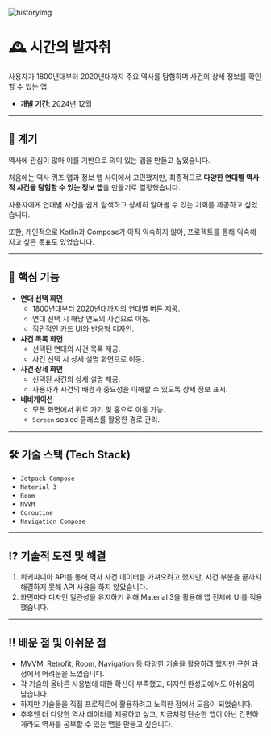![historyImg](https://github.com/user-attachments/assets/a5c0893c-ea0c-41a2-a2f5-e217bbd8021a)



# 🕰️ 시간의 발자취

사용자가 1800년대부터 2020년대까지 주요 역사를 탐험하며 사건의 상세 정보를 확인할 수 있는 앱.

- **개발 기간**: 2024년 12월

---

## 📝 계기

역사에 관심이 많아 이를 기반으로 의미 있는 앱을 만들고 싶었습니다.

처음에는 역사 퀴즈 앱과 정보 앱 사이에서 고민했지만, 최종적으로 **다양한 연대별 역사적 사건을 탐험할 수 있는 정보 앱**을 만들기로 결정했습니다.

사용자에게 연대별 사건을 쉽게 탐색하고 상세히 알아볼 수 있는 기회를 제공하고 싶었습니다.

또한, 개인적으로 Kotlin과 Compose가 아직 익숙하지 않아, 프로젝트를 통해 익숙해지고 싶은 목표도 있었습니다.

---

## 🌟 핵심 기능

- **연대 선택 화면**
  - 1800년대부터 2020년대까지의 연대별 버튼 제공.
  - 연대 선택 시 해당 연도의 사건으로 이동.
  - 직관적인 카드 UI와 반응형 디자인.
- **사건 목록 화면**
  - 선택된 연대의 사건 목록 제공.
  - 사건 선택 시 상세 설명 화면으로 이동.
- **사건 상세 화면**
  - 선택된 사건의 상세 설명 제공.
  - 사용자가 사건의 배경과 중요성을 이해할 수 있도록 상세 정보 표시.
- **네비게이션**
  - 모든 화면에서 뒤로 가기 및 홈으로 이동 가능.
  - `Screen` sealed 클래스를 활용한 경로 관리.

---

## 🛠 기술 스택 (Tech Stack)

- `Jetpack Compose`
- `Material 3`
- `Room`
- `MVVM`
- `Coroutine`
- `Navigation Compose`

---

## ⁉️ 기술적 도전 및 해결

1. 위키피디아 API를 통해 역사 사건 데이터를 가져오려고 했지만, 사건 부분을 끝까지 해결하지 못해 API 사용을 하지 않았습니다.
2. 화면마다 디자인 일관성을 유지하기 위해 Material 3을 활용해 앱 전체에 UI를 적용했습니다.

---

## ‼️ 배운 점 및 아쉬운 점

- MVVM, Retrofit, Room, Navigation 등 다양한 기술을 활용하려 했지만 구현 과정에서 어려움을 느꼈습니다.
- 각 기술의 올바른 사용법에 대한 확신이 부족했고, 디자인 완성도에서도 아쉬움이 남습니다.
- 하지만 기술들을 직접 프로젝트에 활용하려고 노력한 점에서 도움이 되었습니다.
- 추후엔 더 다양한 역사 데이터를 제공하고 싶고, 지금처럼 단순한 앱이 아닌 간편하게라도 역사를 공부할 수 있는 앱을 만들고 싶습니다.
